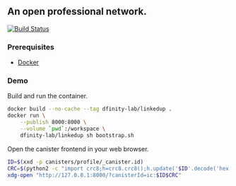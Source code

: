 ## An open professional network.

[![Build Status](https://travis-ci.org/dfinity-lab/linkedup.svg?branch=master)](https://travis-ci.org/dfinity-lab/linkedup?branch=master)

### Prerequisites

- [Docker](https://docker.com)

### Demo

Build and run the container.
```bash
docker build --no-cache --tag dfinity-lab/linkedup .
docker run \
    --publish 8000:8000 \
    --volume `pwd`:/workspace \
    dfinity-lab/linkedup sh bootstrap.sh
```

Open the canister frontend in your web browser.
```bash
ID=$(xxd -p canisters/profile/_canister.id)
CRC=$(python2 -c "import crc8;h=crc8.crc8();h.update('$ID'.decode('hex'));print(h.hexdigest())")
xdg-open "http://127.0.0.1:8000/?canisterId=ic:$ID$CRC"
```
